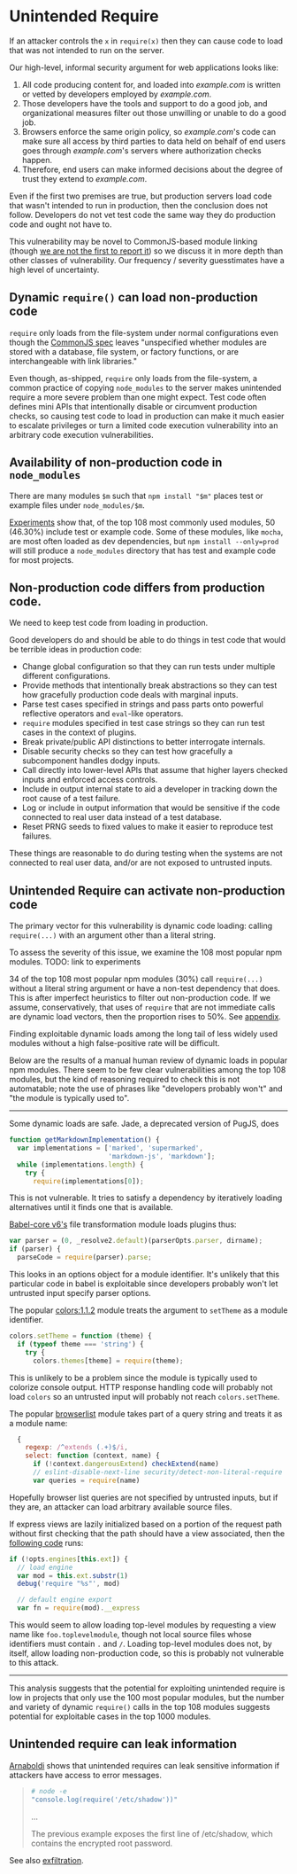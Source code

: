 # Unintended Require

If an attacker controls the `x` in `require(x)` then they can cause
code to load that was not intended to run on the server.

Our high-level, informal security argument for web applications looks
like:

1.  All code producing content for, and loaded into *example.com*
    is written or vetted by developers employed by *example.com*.
2.  Those developers have the tools and support to do a good job, and
    organizational measures filter out those unwilling or unable to
    do a good job.
3.  Browsers enforce the same origin policy, so *example.com*'s code
    can make sure all access by third parties to data held on behalf
    of end users goes through *example.com*'s servers where
    authorization checks happen.
4.  Therefore, end users can make informed decisions about the degree
    of trust they extend to *example.com*.

Even if the first two premises are true, but production servers load
code that wasn't intended to run in production, then the conclusion
does not follow.  Developers do not vet test code the same way they
do production code and ought not have to.

This vulnerability may be novel to CommonJS-based module linking
(though [we are not the first to report it][prior art]) so we discuss it in
more depth than other classes of vulnerability.  Our frequency /
severity guesstimates have a high level of uncertainty.

## Dynamic `require()` can load non-production code

`require` only loads from the file-system under normal configurations
even though the [CommonJS spec](http://wiki.commonjs.org/wiki/Modules/1.1)
leaves "unspecified whether modules are stored with a database, file system,
or factory functions, or are interchangeable with link libraries."

Even though, as-shipped, `require` only loads from the file-system, a
common practice of copying `node_modules` to the server makes
unintended require a more severe problem than one might expect.  Test
code often defines mini APIs that intentionally disable or circumvent
production checks, so causing test code to load in production can make
it much easier to escalate privileges or turn a limited code execution
vulnerability into an arbitrary code execution vulnerabilities.


## Availability of non-production code in `node_modules`

There are many modules `$m` such that `npm install "$m"` places test
or example files under `node_modules/$m`.

[Experiments](../appendix/README.md#test_code) show that, of the
top 108 most commonly used modules, 50 (46.30%) include test or
example code.  Some of these modules, like `mocha`, are most
often loaded as dev dependencies, but `npm install --only=prod`
will still produce a `node_modules` directory that has test and
example code for most projects.


## Non-production code differs from production code.

We need to keep test code from loading in production.

Good developers do and should be able to do things in test code that
would be terrible ideas in production code:

-  Change global configuration so that they can run tests under
   multiple different configurations.
-  Provide methods that intentionally break abstractions so they
   can test how gracefully production code deals with marginal inputs.
-  Parse test cases specified in strings and pass parts onto powerful
   reflective operators and `eval`-like operators.
-  `require` modules specified in test case strings so they can
   run test cases in the context of plugins.
-  Break private/public API distinctions to better interrogate
   internals.
-  Disable security checks so they can test how gracefully
   a subcomponent handles dodgy inputs.
-  Call directly into lower-level APIs that assume that higher
   layers checked inputs and enforced access controls.
-  Include in output internal state to aid a developer in tracking
   down the root cause of a test failure.
-  Log or include in output information that would be sensitive
   if the code connected to real user data instead of a test database.
-  Reset PRNG seeds to fixed values to make it easier to reproduce
   test failures.

These things are reasonable to do during testing when the systems are
not connected to real user data, and/or are not exposed to untrusted
inputs.

## Unintended Require can activate non-production code

The primary vector for this vulnerability is dynamic code loading:
calling `require(...)` with an argument other than a literal string.

To assess the severity of this issue, we examine the 108 most popular
npm modules.  TODO: link to experiments

34 of the top 108 most popular npm modules (30%) call `require(...)`
without a literal string argument or have a non-test dependency that
does.  This is after imperfect heuristics to filter out non-production
code.  If we assume, conservatively, that uses of `require` that are
not immediate calls are dynamic load vectors, then the proportion
rises to 50%.  See [appendix](../appendix/README.md#dynamic_load).

Finding exploitable dynamic loads among the long tail of less widely
used modules without a high false-positive rate will be difficult.

Below are the results of a manual human review of dynamic loads in
popular npm modules.  There seem to be few clear vulnerabilities among
the top 108 modules, but the kind of reasoning required to check this
is not automatable; note the use of phrases like "developers probably
won't" and "the module is typically used to".

----

Some dynamic loads are safe.  Jade, a deprecated version of PugJS, does

```js
function getMarkdownImplementation() {
  var implementations = ['marked', 'supermarked',
                         'markdown-js', 'markdown'];
  while (implementations.length) {
    try {
      require(implementations[0]);
```

This is not vulnerable.  It tries to satisfy a dependency by
iteratively loading alternatives until it finds one that is available.

[Babel-core v6's][babel-core dyn load] file transformation module loads
plugins thus:

```js
var parser = (0, _resolve2.default)(parserOpts.parser, dirname);
if (parser) {
  parseCode = require(parser).parse;
```

This looks in an options object for a module identifier.  It's
unlikely that this particular code in babel is exploitable since
developers probably won't let untrusted input specify parser options.

The popular [colors:1.1.2][colors dyn load] module treats the argument
to `setTheme` as a module identifier.

```js
colors.setTheme = function (theme) {
  if (typeof theme === 'string') {
    try {
      colors.themes[theme] = require(theme);
```

This is unlikely to be a problem since the module is typically used to
colorize console output.  HTTP response handling code will probably
not load `colors` so an untrusted input will probably not reach
`colors.setTheme`.

The popular [browserlist][browserlist dyn load] module takes part
of a query string and treats it as a module name:

```js
  {
    regexp: /^extends (.+)$/i,
    select: function (context, name) {
      if (!context.dangerousExtend) checkExtend(name)
      // eslint-disable-next-line security/detect-non-literal-require
      var queries = require(name)
```

Hopefully browser list queries are not specified by untrusted inputs, but
if they are, an attacker can load arbitrary available source files.

If express views are lazily initialized based on a portion of the
request path without first checking that the path should have a view
associated, then the [following code][express dyn load] runs:

```js
if (!opts.engines[this.ext]) {
  // load engine
  var mod = this.ext.substr(1)
  debug('require "%s"', mod)

  // default engine export
  var fn = require(mod).__express
```

This would seem to allow loading top-level modules by requesting a
view name like `foo.toplevelmodule`, though not local source files
whose identifiers must contain `.` and `/`.  Loading top-level modules
does not, by itself, allow loading non-production code, so this is
probably not vulnerable to this attack.

----

This analysis suggests that the potential for exploiting unintended
require is low in projects that only use the 100 most popular modules,
but the number and variety of dynamic `require()` calls in the top 108
modules suggests potential for exploitable cases in the top 1000
modules.

## Unintended require can leak information

[Arnaboldi][diff fuzz] shows that unintended requires can leak sensitive
information if attackers have access to error messages.

> ```sh
> # node -e
> "console.log(require('/etc/shadow'))"
> ```
>
> ...
>
> The previous example exposes the first line of
> /etc/shadow, which contains the encrypted root password.

See also [exfiltration][EXF].


[babel-core dyn load]: https://github.com/babel/babel/blob/cb8c4172ef740aa562f0873d602d800c55e80c6d/packages/babel-core/src/transformation/file/index.js#L421-L424
[colors dyn load]: https://github.com/Marak/colors.js/blob/9f3ace44700b8e705cb15be4767845c311b3ae11/lib/colors.js#L135-L138
[browserlist dyn load]: https://github.com/ai/browserslist/blob/3e7ed2431d781ce0ff7eade1e2b24780c592b50e/index.js#L776-L780
[express dyn load]: https://github.com/expressjs/express/blob/351396f971280ab79faddcf9782ea50f4e88358d/lib/view.js#L81
[prior art]: https://github.com/nodesecurity/eslint-plugin-security/blob/master/README.md#detect-non-literal-require
[diff fuzz]: https://www.blackhat.com/docs/eu-17/materials/eu-17-Arnaboldi-Exposing-Hidden-Exploitable-Behaviors-In-Programming-Languages-Using-Differential-Fuzzing-wp.pdf
[EXF]: threat-EXF.md
